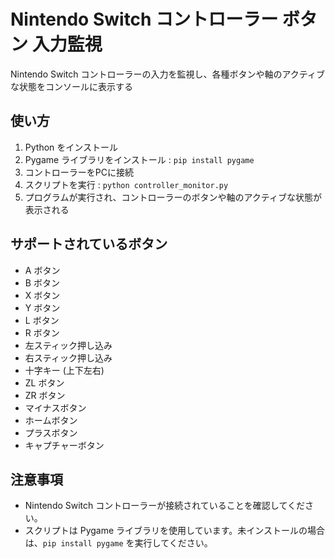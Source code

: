 # Nintendo Switch コントローラー ボタン 入力監視

Nintendo Switch コントローラーの入力を監視し、各種ボタンや軸のアクティブな状態をコンソールに表示する

## 使い方

1. Python をインストール
2. Pygame ライブラリをインストール : `pip install pygame`
3. コントローラーをPCに接続
4. スクリプトを実行 :  `python controller_monitor.py`
5. プログラムが実行され、コントローラーのボタンや軸のアクティブな状態が表示される

## サポートされているボタン

- A ボタン
- B ボタン
- X ボタン
- Y ボタン
- L ボタン
- R ボタン
- 左スティック押し込み
- 右スティック押し込み
- 十字キー (上下左右)
- ZL ボタン
- ZR ボタン
- マイナスボタン
- ホームボタン
- プラスボタン
- キャプチャーボタン

## 注意事項

- Nintendo Switch コントローラーが接続されていることを確認してください。
- スクリプトは Pygame ライブラリを使用しています。未インストールの場合は、`pip install pygame` を実行してください。


